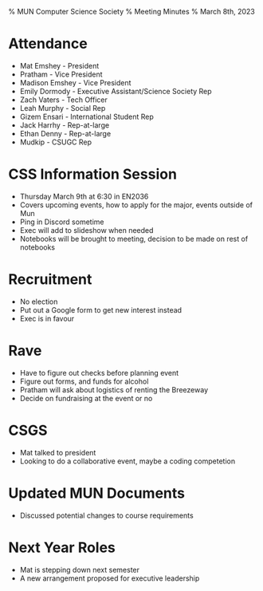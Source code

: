 % MUN Computer Science Society
% Meeting Minutes
% March 8th, 2023

# Attendance 
* Mat Emshey - President
* Pratham - Vice President
* Madison Emshey - Vice President
* Emily Dormody - Executive Assistant/Science Society Rep
* Zach Vaters - Tech Officer
* Leah Murphy - Social Rep
* Gizem Ensari - International Student Rep
* Jack Harrhy - Rep-at-large
* Ethan Denny - Rep-at-large
* Mudkip - CSUGC Rep

# CSS Information Session
* Thursday March 9th at 6:30 in EN2036
* Covers upcoming events, how to apply for the major, events outside of Mun
* Ping in Discord sometime
* Exec will add to slideshow when needed
* Notebooks will be brought to meeting, decision to be made on rest of notebooks

# Recruitment 
* No election
* Put out a Google form to get new interest instead
* Exec is in favour

# Rave
* Have to figure out checks before planning event
* Figure out forms, and funds for alcohol
* Pratham will ask about logistics of renting the Breezeway
* Decide on fundraising at the event or no

# CSGS
* Mat talked to president
* Looking to do a collaborative event, maybe a coding competetion 

# Updated MUN Documents
* Discussed potential changes to course requirements

# Next Year Roles
* Mat is stepping down next semester
* A new arrangement proposed for executive leadership

